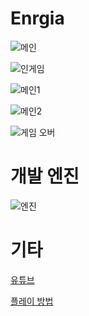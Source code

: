 # Enrgia

![메인](https://www.dalae37.com/project/energia/resource/image/energia.webp)

![인게임](https://www.dalae37.com/project/energia/resource/image/energia_ingame.webp)

![메인1](https://www.dalae37.com/project/energia/resource/image/energia_main1.webp)

![메인2](https://www.dalae37.com/project/energia/resource/image/energia_main2.webp)

![게임 오버](https://www.dalae37.com/project/energia/resource/image/energia_gameover.webp)

# 개발 엔진

![엔진](https://images.contentstack.io/v3/assets/blt08c1239a7bff8ff5/bltdff1a2920dd347a5/63f5068a97790d11728d0a6d/U_Logo_Small_black.svg)

# 기타

[유튜브]()

[플레이 방법]()
